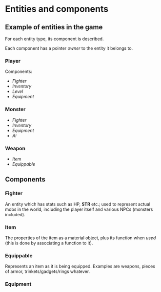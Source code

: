 # Entities and components

## Example of entities in the game

For each entity type, its component is described.

Each component has a pointer _owner_ to the entity it belongs to.

### Player

Components:

 * _Fighter_
 * _Inventory_
 * _Level_
 * _Equipment_

### Monster

 * _Fighter_
 * _Inventory_
 * _Equipment_
 * _Ai_

### Weapon

 * _Item_
 * _Equippable_

## Components

### Fighter

An entity which has stats such as HP, **STR** etc.; used to represent actual
mobs in the world, including the player itself and various NPCs (monsters
included).

### Item

The properties of the item as a material object, plus its function when _used_
(this is done by associating a function to it).

### Equippable

Represents an item as it is being equipped. Examples are weapons, pieces of
armor, trinkets/gadgets/rings whatever.

### Equipment
